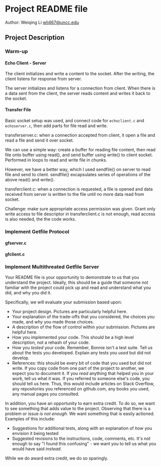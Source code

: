 # Project README file
Author: Weiqing Li wli467@uncc.edu


## Project Description
### Warm-up
#### Echo Client - Server
The client initializes and write a content to the socket. After the writing, the client listens for response from server.

The server initializes and listens for a connection from client. When there is a data sent from the client, the server reads content and writes it back to the socket.

#### Transfer File
Basic socket setup was used, and connect code for `echoclient.c` and `echoserver.c`, then add parts for file read and write.

transferserver.c: when a connection accepted from client, it open a file and read a file and send it over socket.

We can use a simple way: create a buffer for reading file content, then read file onto buffer using read(), and send buffer using write() to client socket. Performed in loops to read and write file in chunks.

However, we have a better way, which I used sendfile() on server to read file and send to client. sendfile() excapsulates series of operations of the above read() and write().

transferclient.c: when a connection is requested, a file is opened and data received from server is written to the file until no more data read from socket.

Challenge: make sure appropriate access permission was given. Grant only write access to file descriptor in transferclient.c is not enough, read access is also needed, the the code works.


### Implement Getfile Protocol
#### gfserver.c

#### gfclient.c

### Implement Multithreated Getfile Server


Your README file is your opportunity to demonstrate to us that you understand the project.  Ideally, this
should be a guide that someone not familiar with the project could pick up and read and understand
what you did, and why you did it.

Specifically, we will evaluate your submission based upon:

- Your project design.  Pictures are particularly helpful here.
- Your explanation of the trade-offs that you considered, the choices you made, and _why_ you made those choices.
- A description of the flow of control within your submission. Pictures are helpful here.
- How you implemented your code. This should be a high level description, not a rehash of your code.
- How you _tested_ your code.  Remember, Bonnie isn't a test suite.  Tell us about the tests you developed.
  Explain any tests you _used_ but did not develop.
- References: this should be every bit of code that you used but did not write.  If you copy code from
  one part of the project to another, we expect you to document it. If you _read_ anything that helped you
  in your work, tell us what it was.  If you referred to someone else's code, you should tell us here.
  Thus, this would include articles on Stack Overflow, any repositories you referenced on github.com, any
  books you used, any manual pages you consulted.


In addition, you have an opportunity to earn extra credit.  To do so, we want to see something that
adds value to the project.  Observing that there is a problem or issue _is not enough_.  We want
something that is easily actioned.  Examples of this include:

- Suggestions for additional tests, along with an explanation of _how_ you envision it being tested
- Suggested revisions to the instructions, code, comments, etc.  It's not enough to say "I found
  this confusing" - we want you to tell us what you would have said _instead_.

While we do award extra credit, we do so sparingly.
